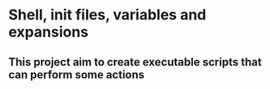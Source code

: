 # Shell, init files, variables and expansions
## This project aim to create executable scripts that can perform some actions
